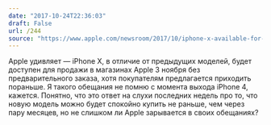 ```yaml
---
date: "2017-10-24T22:36:03"
draft: False
url: /244
source: "https://www.apple.com/newsroom/2017/10/iphone-x-available-for-pre-order-on-friday-october-27/"
---
```


Apple удивляет — iPhone X, в отличие от предыдущих моделей, будет доступен для продажи в магазинах Apple 3 ноября без предварительного заказа, хотя покупателям предлагается приходить пораньше. Я такого обещания не помню с момента выхода iPhone 4, кажется. Понятно, что это ответ на слухи последних недель про то, что новую модель можно будет спокойно купить не раньше, чем через пару месяцев, но не слишком ли Apple зарывается в своих обещаниях?
